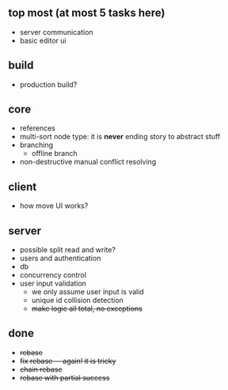 

## top most (at most 5 tasks here)
* server communication
* basic editor ui

## build
* production build?

## core

* references
* multi-sort node type: it is **never** ending story to abstract stuff
* branching
    * offline branch
* non-destructive manual conflict resolving

## client

* how move UI works?

## server

* possible split read and write?
* users and authentication
* db
* concurrency control
* user input validation
    * we only assume user input is valid
    * unique id collision detection
    * ~~make logic all total, no exceptions~~



## done

* ~~rebase~~
* ~~fix rebase -- again! it is tricky~~
* ~~chain rebase~~
* ~~rebase with partial success~~

